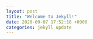 ```yaml
---
layout: post
title: "Welcome to Jekyll!"
date: 2020-09-07 17:52:18 +0900
categories: jekyll update
---
```

